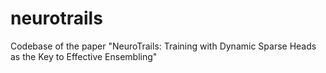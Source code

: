 # neurotrails
Codebase of the paper "NeuroTrails: Training with Dynamic Sparse Heads as the Key to Effective Ensembling"
